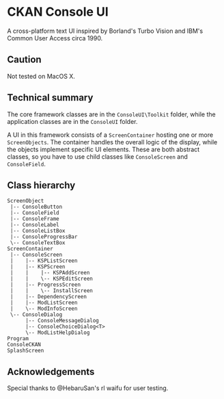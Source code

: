 # CKAN Console UI

A cross-platform text UI inspired by Borland's Turbo Vision and IBM's Common User Access circa 1990.

## Caution

Not tested on MacOS X.

## Technical summary

The core framework classes are in the `ConsoleUI\Toolkit` folder, while the application classes are in the `ConsoleUI` folder.

A UI in this framework consists of a `ScreenContainer` hosting one or more `ScreenObjects`. The container handles the overall logic of the display, while the objects implement specific UI elements. These are both abstract classes, so you have to use child classes like `ConsoleScreen` and `ConsoleField`.

## Class hierarchy

```
ScreenObject
 |-- ConsoleButton
 |-- ConsoleField
 |-- ConsoleFrame
 |-- ConsoleLabel
 |-- ConsoleListBox
 |-- ConsoleProgressBar
 \-- ConsoleTextBox
ScreenContainer
 |-- ConsoleScreen
 |    |-- KSPListScreen
 |    |-- KSPScreen
 |    |    |-- KSPAddScreen
 |    |    \-- KSPEditScreen
 |    |-- ProgressScreen
 |    |    \-- InstallScreen
 |    |-- DependencyScreen
 |    |-- ModListScreen
 |    \-- ModInfoScreen
 \-- ConsoleDialog
      |-- ConsoleMessageDialog
      |-- ConsoleChoiceDialog<T>
      \-- ModListHelpDialog
Program
ConsoleCKAN
SplashScreen
```

## Acknowledgements

Special thanks to @HebaruSan's rl waifu for user testing.
